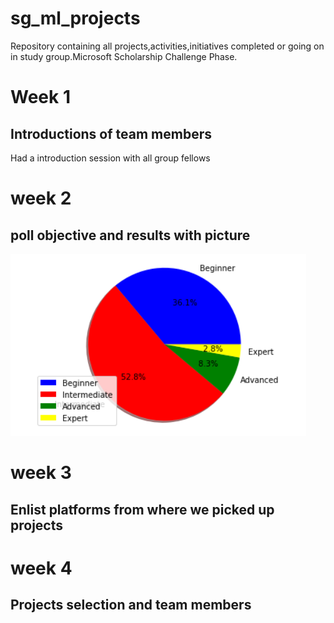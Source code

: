 # sg_ml_projects
Repository containing all projects,activities,initiatives completed or going on in study group.Microsoft Scholarship Challenge Phase.

# Week 1 

## Introductions of team members

Had a introduction session with all group fellows 

# week 2

## poll objective and results with picture

![alt text](https://github.com/AnshuTrivedi/sg_ml_projects/blob/master/assets/pie_chart.png)

# week 3

## Enlist platforms from where we picked up projects

# week 4

## Projects selection and team members
